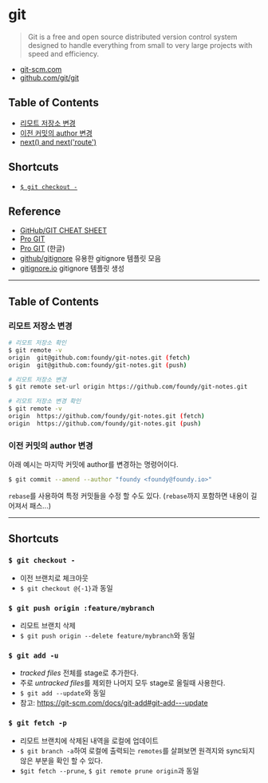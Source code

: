 # git
> Git is a free and open source distributed version control system designed to handle everything from small to very large projects with speed and efficiency.

* [git-scm.com](https://git-scm.com)
* [github.com/git/git](https://github.com/git/git)

## Table of Contents
* [리모트 저장소 변경](#리모트-저장소-변경)
* [이전 커밋의 author 변경](#이전-커밋의-author-변경)
* [next() and next('route')](#next()-and-next('route'))

## Shortcuts
* [`$ git checkout -`](#`$-git-checkout--`)

## Reference
* [GitHub/GIT CHEAT SHEET](https://services.github.com/on-demand/downloads/github-git-cheat-sheet.pdf)
* [Pro GIT](https://git-scm.com/doc)
* [Pro GIT](https://git-scm.com/book/ko/v2) (한글)
* [github/gitignore](https://github.com/github/gitignore) 유용한 gitignore 템플릿 모음
* [gitignore.io](https://www.gitignore.io) gitignore 템플릿 생성

---
## Table of Contents

### 리모트 저장소 변경

```bash
# 리모트 저장소 확인
$ git remote -v
origin	git@github.com:foundy/git-notes.git (fetch)
origin	git@github.com:foundy/git-notes.git (push)

# 리모트 저장소 변경
$ git remote set-url origin https://github.com/foundy/git-notes.git

# 리모트 저장소 변경 확인
$ git remote -v
origin	https://github.com/foundy/git-notes.git (fetch)
origin	https://github.com/foundy/git-notes.git (push)
```

### 이전 커밋의 author 변경

아래 예시는 마지막 커밋에 author를 변경하는 명령어이다.

```bash
$ git commit --amend --author "foundy <foundy@foundy.io>"
```

`rebase`를 사용하여 특정 커밋들을 수정 할 수도 있다. (`rebase`까지 포함하면 내용이 길어져서 패스...)

---

## Shortcuts

### `$ git checkout -`
- 이전 브랜치로 체크아웃
- `$ git checkout @{-1}`과 동일

### `$ git push origin :feature/mybranch`
- 리모트 브랜치 삭제
- `$ git push origin --delete feature/mybranch`와 동일

### `$ git add -u`
- *tracked files* 전체를 stage로 추가한다.
- 주로 *untracked files*를 제외한 나머지 모두 stage로 올릴때 사용한다.
- `$ git add --update`와 동일
- 참고: https://git-scm.com/docs/git-add#git-add---update

### `$ git fetch -p`
- 리모트 브랜치에 삭제된 내역을 로컬에 업데이트
- `$ git branch -a`하여 로컬에 출력되는 `remotes`를 살펴보면 원격지와 sync되지 않은 부분을 확인 할 수 있다.
- `$git fetch --prune`, `$ git remote prune origin`과 동일
